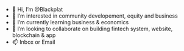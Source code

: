 - 👋 Hi, I’m @Blackplat
- 👀 I’m interested in community developement, equity and business
- 🌱 I’m currently learning business & economics
- 💞️ I’m looking to collaborate on building fintech system, website, blockchain & app
- 📫 Inbox or Email

<!---
Blackplat/Blackplat is a ✨ special ✨ repository because its `README.md` (this file) appears on your GitHub profile.
You can click the Preview link to take a look at your changes.
--->
